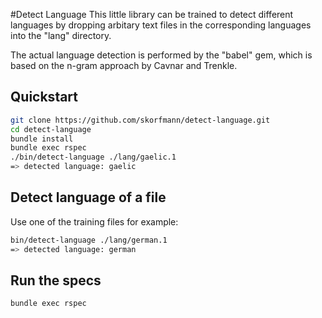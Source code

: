 #Detect Language
This little library can be trained to detect different languages by dropping arbitary text files in the corresponding languages into the "lang" directory.

The actual language detection is performed by the "babel" gem, which is based on the n-gram approach by Cavnar and Trenkle.

## Quickstart

```bash
git clone https://github.com/skorfmann/detect-language.git
cd detect-language
bundle install
bundle exec rspec
./bin/detect-language ./lang/gaelic.1
=> detected language: gaelic
```


## Detect language of a file
Use one of the training files for example:

```bash
bin/detect-language ./lang/german.1
=> detected language: german
```

## Run the specs

```bash
bundle exec rspec
```